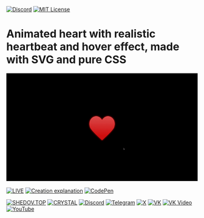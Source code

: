 [![Discord](https://img.shields.io/discord/1006372235172384849?style=for-the-badge&logo=discord&logoColor=white&labelColor=black&color=%23f3f3f3&label=)](https://discord.gg/ENB7RbxVZE)
[![MIT License](https://img.shields.io/badge/license-MIT-blue.svg?style=for-the-badge&logo=5865F2&logoColor=black&labelColor=black&color=%23f3f3f3)](https://github.com/AndrewShedov/animated-heart--svg-css/blob/main/LICENSE)

# Animated heart with realistic heartbeat and hover effect, made with SVG and pure CSS 

<img src="https://raw.githubusercontent.com/AndrewShedov/animated-heart--css/refs/heads/main/assets/gif.gif" width="590" />

[![LIVE](https://img.shields.io/badge/LIVE-ff0000?style=for-the-badge)](https://animated-heart-svg-css.vercel.app/)
[![Creation explanation](https://img.shields.io/badge/Creation_Explanation-black?style=for-the-badge)](https://shedov.top/animated-heart-made-with-svg-and-pure-css/)
[![CodePen](https://img.shields.io/badge/CodePen-black?style=for-the-badge&logo=codepen)](https://codepen.io/AndrewShedov/pen/PwZmYYR)



[![SHEDOV.TOP](https://img.shields.io/badge/SHEDOV.TOP-black?style=for-the-badge)](https://shedov.top/) 
[![CRYSTAL](https://img.shields.io/badge/CRYSTAL-black?style=for-the-badge)](https://crysty.ru/AndrewShedov)
[![Discord](https://img.shields.io/badge/Discord-black?style=for-the-badge&logo=discord&color=black&logoColor=white)](https://discord.gg/ENB7RbxVZE)
[![Telegram](https://img.shields.io/badge/Telegram-black?style=for-the-badge&logo=telegram&color=black&logoColor=white)](https://t.me/ShedovTop)
[![X](https://img.shields.io/badge/%20-black?style=for-the-badge&logo=x&logoColor=white)](https://x.com/AndrewShedov)
[![VK](https://img.shields.io/badge/VK-black?style=for-the-badge&logo=vk)](https://vk.com/ShedovTop)
[![VK Video](https://img.shields.io/badge/VK%20Video-black?style=for-the-badge&logo=vk)](https://vkvideo.ru/@ShedovTop)
[![YouTube](https://img.shields.io/badge/YouTube-black?style=for-the-badge&logo=youtube)](https://www.youtube.com/@AndrewShedov)


